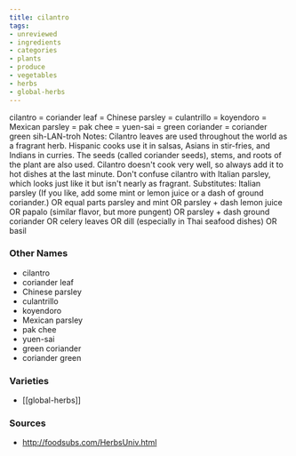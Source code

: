 ```yaml
---
title: cilantro
tags:
- unreviewed
- ingredients
- categories
- plants
- produce
- vegetables
- herbs
- global-herbs
---
```

cilantro = coriander leaf = Chinese parsley = culantrillo = koyendoro = Mexican parsley = pak chee = yuen-sai = green coriander = coriander green sih-LAN-troh Notes: Cilantro leaves are used throughout the world as a fragrant herb. Hispanic cooks use it in salsas, Asians in stir-fries, and Indians in curries. The seeds (called coriander seeds), stems, and roots of the plant are also used. Cilantro doesn't cook very well, so always add it to hot dishes at the last minute. Don't confuse cilantro with Italian parsley, which looks just like it but isn't nearly as fragrant. Substitutes: Italian parsley (If you like, add some mint or lemon juice or a dash of ground coriander.) OR equal parts parsley and mint OR parsley + dash lemon juice OR papalo (similar flavor, but more pungent) OR parsley + dash ground coriander OR celery leaves OR dill (especially in Thai seafood dishes) OR basil

### Other Names

* cilantro
* coriander leaf
* Chinese parsley
* culantrillo
* koyendoro
* Mexican parsley
* pak chee
* yuen-sai
* green coriander
* coriander green

### Varieties

* [[global-herbs]]

### Sources
* http://foodsubs.com/HerbsUniv.html
